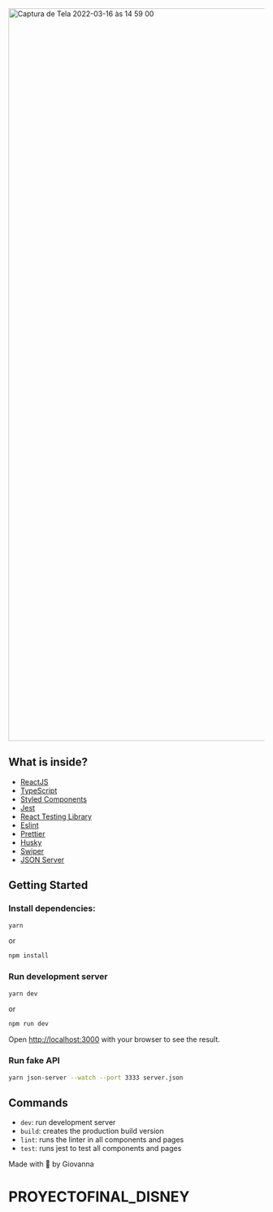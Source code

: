 <img width="1440" alt="Captura de Tela 2022-03-16 às 14 59 00" src="https://user-images.githubusercontent.com/71105672/158656665-a126924f-c2cd-4290-95ee-dfcefe612bad.png">


## What is inside?

- [ReactJS](https://reactjs.org)
- [TypeScript](https://www.typescriptlang.org)
- [Styled Components](https://styled-components.com)
- [Jest](https://jestjs.io/)
- [React Testing Library](https://testing-library.com/docs/react-testing-library/intro)
- [Eslint](https://eslint.org/)
- [Prettier](https://prettier.io/)
- [Husky](https://github.com/typicode/husky)
- [Swiper](https://swiperjs.com/react)
- [JSON Server](https://www.npmjs.com/package/json-server)

## Getting Started
### Install dependencies:

```bash
yarn
```

or

```bash
npm install
```

### Run development server

```bash
yarn dev
```

or 

```bash
npm run dev
```

Open [http://localhost:3000](http://localhost:3000) with your browser to see the result.

### Run fake API

```bash
yarn json-server --watch --port 3333 server.json
```

## Commands

- `dev`: run development server
- `build`: creates the production build version
- `lint`: runs the linter in all components and pages
- `test`: runs jest to test all components and pages

Made with 💜 by Giovanna
# PROYECTOFINAL_DISNEY
